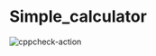 # Simple_calculator

![cppcheck-action](https://github.com/99002534/Simple_calculator/workflows/cppcheck-action/badge.svg)
